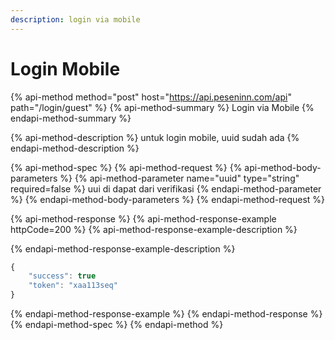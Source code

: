 ```yaml
---
description: login via mobile
---
```


# Login Mobile

{% api-method method="post" host="https://api.peseninn.com/api" path="/login/guest" %}
{% api-method-summary %}
Login via Mobile
{% endapi-method-summary %}

{% api-method-description %}
untuk login mobile, uuid sudah ada
{% endapi-method-description %}

{% api-method-spec %}
{% api-method-request %}
{% api-method-body-parameters %}
{% api-method-parameter name="uuid" type="string" required=false %}
uui di dapat dari verifikasi
{% endapi-method-parameter %}
{% endapi-method-body-parameters %}
{% endapi-method-request %}

{% api-method-response %}
{% api-method-response-example httpCode=200 %}
{% api-method-response-example-description %}

{% endapi-method-response-example-description %}

```javascript
{
    "success": true
    "token": "xaa113seq"
}
```
{% endapi-method-response-example %}
{% endapi-method-response %}
{% endapi-method-spec %}
{% endapi-method %}

